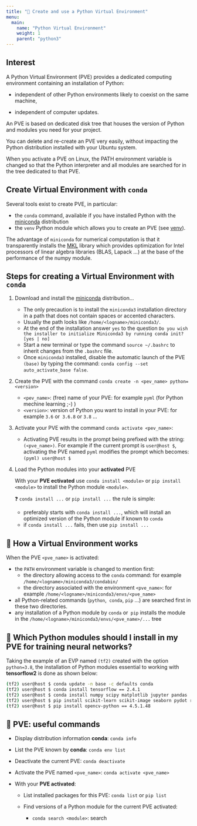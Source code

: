 ```yaml
---
title: "🔨 Create and use a Python Virtual Environment"
menu:
  main:
    name: "Python Virtual Environment"
    weight: 1
    parent: "python3"
---
```


## Interest

A Python Virtual Environment (PVE) provides a dedicated computing environment containing an installation of Python:

* independent of other Python environments likely to coexist on the same machine,

* independent of computer updates.

An PVE is based on dedicated disk tree that houses the version of Python and modules you need for your project.

You can delete and re-create an PVE very easily, without impacting the Python distribution installed with your Ubuntu system.

When you activate a PVE on Linux, the PATH environment variable is changed so that the Python interpreter and all modules are searched for in the tree dedicated to that PVE.

## Create Virtual Environment with `conda`

Several tools exist to create PVE, in particular:

* the `conda` command, available if you have installed Python with the [miniconda](https://docs.conda.io/en/latest/miniconda.html) distribution
* the `venv` Python module which allows you to create an PVE (see [venv](https://docs.python.org/3/library/venv.html)).

The advantage of `miniconda` for numerical computation is that it transparently installs the [MKL](https://software.intel.com/content/www/us/en/develop/tools/oneapi/components/onemkl.html) library which provides optimization for Intel processors of linear algebra libraries (BLAS, Lapack ...) at the base of the performance of the numpy module.

## Steps for creating a Virtual Environment with `conda`

1. Download and install the [miniconda](https://docs.conda.io/en/latest/miniconda.html) distribution...

    * The only precaution is to install the `miniconda3` installation directory in a path that does not contain spaces or accented characters.
    * Usually the path looks like `/home/<logname>/miniconda3/`.
    * At the end of the installation answer `yes` to the question `Do you wish the installer to initialize Miniconda3 by running conda init? [yes | no]`
    * Start a new terminal or type the command `source ~/.bashrc` to inherit changes from the `.bashrc` file.
    * Once `miniconda3` installed, disable the automatic launch of the PVE `(base)` by typing the command: `conda config --set auto_activate_base false`.

1. Create the PVE with the command `conda create -n <pev_name> python=<version>`

    * `<pev_name>`: (free) name of your PVE: for example `pyml` (for Python mechine learning ;-) )
    * `<version>`: version of Python you want to install in your PVE: for example `3.6` or` 3.6.8` or `3.8` ...

1. Activate your PVE with the command `conda activate <pev_name>`:

    * Activating PVE results in the prompt being prefixed with the string: `(<pve_name>)`.
    For example if the current prompt is `user@host $`, activating the PVE named `pyml` modifies the prompt which becomes:` (pyml) user@host $ `

1. Load the Python modules into your **activated** PVE

    With your **PVE ectivated** use `conda install <module>` or `pip install <module>` to install the Python module `<module>`.

    ❓ `conda install ...` or `pip install ...` the rule is simple:

    * preferably starts with `conda install ...`, which will install an optimized version of the Python module if known to `conda`
    * if `conda install ...` fails, then use `pip install ...`

## 🔨 How a Virtual Environment works

When the PVE `<pve_name>` is activated:

* the `PATH` environment variable is changed to mention first:
  * the directory allowing access to the `conda` command: for example `/home/<logname>/miniconda3/condabin/`
  * the directory associated with the environment `<pve_name>`: for example `/home/<logname>/miniconda3/envs/<pve_name>`
* all Python-related commands (`python`,` conda`, `pip` ...) are searched first in these two directories.
* any installation of a Python module by `conda` or` pip` installs the module in the `/home/<logname>/miniconda3/envs/<pve_name>/...` tree

## 🔨 Which Python modules should I install in my PVE for training neural networks?

Taking the example of an EVP named `(tf2)` created with the option `python=3.8`, the installation of Python modules essential to working with __tensorflow2__ is done as shown below:

```bash
(tf2) user@host $ conda update -n base -c defaults conda
(tf2) user@host $ conda install tensorflow == 2.4.1
(tf2) user@host $ conda install numpy scipy matplotlib jupyter pandas
(tf2) user@host $ pip install scikit-learn scikit-image seaborn pydot rospkg pyyaml
(tf2) user@host $ pip install opencv-python == 4.5.1.48 
```

## 🔨 PVE: useful commands

* Display distribution information **conda**: `conda info`

* List the PVE known by **conda**: `conda env list`

* Deactivate the current PVE: `conda deactivate`

* Activate the PVE named `<pve_name>`: `conda activate <pve_name>`

* With your **PVE activated**:

  * List installed packages for this PVE: `conda list` or `pip list`

  * Find versions of a Python module for the current PVE activated:

    * `conda search <module>`: search 


